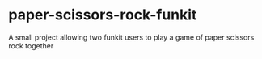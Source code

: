 # paper-scissors-rock-funkit
A small project allowing two funkit users to play a game of paper scissors rock together

